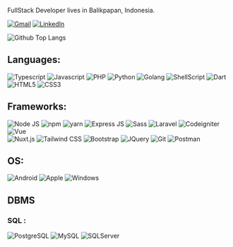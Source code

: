 FullStack Developer lives in Balikpapan, Indonesia.

[![Gmail](https://img.shields.io/badge/-GMAIL-D14836?style=flat-square&logo=gmail&logoColor=white)](mailto:riskimaulanarahman@gmail.com)
[![LinkedIn](https://img.shields.io/badge/-LINKEDIN-0077B5?style=flat-square&logo=linkedin&logoColor=white)](https://www.linkedin.com/in/riskimaulanarahman/)

![Github Top Langs](https://github-readme-stats.vercel.app/api/top-langs/?username=riskimaulanarahman&layout=compact)

## Languages:
![Typescript](https://img.shields.io/badge/TypeScript-007ACC?style=flat-square&logo=typescript&logoColor=white)
![Javascript](https://img.shields.io/badge/JavaScript-323330?style=flat-square&logo=javascript&logoColor=F7DF1E)
![PHP](https://img.shields.io/badge/PHP-629CCD?style=flat-square&logo=php&logoColor=white)
![Python](https://img.shields.io/badge/Python-3776AB?style=flat-square&logo=python&logoColor=white)
![Golang](https://img.shields.io/badge/Golang-3776AC?style=flat-square&logo=go&logoColor=white)
![ShellScript](https://img.shields.io/badge/ShellScript-000000?style=flat-square&logo=linux&logoColor=white)
![Dart](https://img.shields.io/badge/Dart-0175C2?style=flat-square&logo=dart&logoColor=white)
![HTML5](https://img.shields.io/badge/HTML5-239120?style=flat-square&logo=html5&logoColor=white)
![CSS3](https://img.shields.io/badge/CSS3-1572B6?style=flat-square&logo=css3&logoColor=white)

## Frameworks:

![Node JS](https://img.shields.io/badge/Node.js-43853D?style=flat-square&logo=node-dot-js&logoColor=white)
![npm](https://img.shields.io/badge/npm-CB3837?style=flat-square&logo=npm&logoColor=white)
![yarn](https://img.shields.io/badge/Yarn-2C8EBB?style=flat-square&logo=yarn&logoColor=white)
![Express JS](https://img.shields.io/badge/Express.js-000000?style=flat-square&logo=express&logoColor=white)
![Sass](https://img.shields.io/badge/Sass-CC6699?style=flat-square&logo=sass&logoColor=white)
![Laravel](https://img.shields.io/badge/Laravel-F9322C?style=flat-square&logo=laravel&logoColor=white)
![Codeigniter](https://img.shields.io/badge/Codeigniter-DD4814?style=flat-square&logo=codeigniter&logoColor=white)
![Vue](https://img.shields.io/badge/Vue-42b883?style=flat-square&logo=vue&logoColor=white)\
![Nuxt.js](https://img.shields.io/badge/Nuxt.js-00DC82?style=flat-square&logo=nuxt.js&logoColor=white)
![Tailwind CSS](https://img.shields.io/badge/Tailwind_CSS-38B2AC?style=flat-square&logo=tailwind-css&logoColor=white)
![Bootstrap](https://img.shields.io/badge/Bootstrap-563D7C?style=flat-square&logo=bootstrap&logoColor=white)
![JQuery](https://img.shields.io/badge/jQuery-0769AD?style=flat-square&logo=jquery&logoColor=white)
![Git](https://img.shields.io/badge/Git-F05032?style=flat-square&logo=git&logoColor=white)
![Postman](https://img.shields.io/badge/Postman-FF6C37?style=flat-square&logo=Postman&logoColor=white)

## OS:

![Android](https://img.shields.io/badge/Android-3DDC84?style=flat-square&logo=android&logoColor=white)
![Apple](https://img.shields.io/badge/Apple-DDDDDD?style=flat-square&logo=apple&logoColor=white)
![Windows](https://img.shields.io/badge/Windows-0078D6?style=flat-square&logo=windows&logoColor=white)

## DBMS

### SQL :
![PostgreSQL](https://img.shields.io/badge/PostgreSQL-316192?style=flat-square&logo=postgresql&logoColor=white)
![MySQL](https://img.shields.io/badge/MySQL-00000F?style=flat-square&logo=mysql&logoColor=white)
![SQLServer](https://img.shields.io/badge/SQLServer-CC2927?style=flat-square&logo=microsoftsqlserver&logoColor=white)
